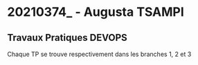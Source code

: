 # 20210374_ - Augusta TSAMPI

## Travaux Pratiques DEVOPS

Chaque TP se trouve respectivement dans les branches 1, 2 et 3
